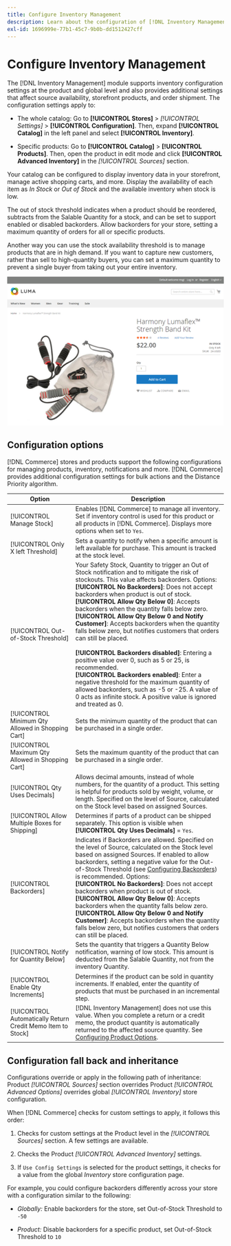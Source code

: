 ```yaml
---
title: Configure Inventory Management
description: Learn about the configuration of [!DNL Inventory Management] options that determine source availability, storefront products, and order shipment.
exl-id: 1696999e-77b1-45c7-9b0b-dd1512427cff
---
```

# Configure Inventory Management

The [!DNL Inventory Management] module supports inventory configuration settings at the product and global level and also provides additional settings that affect source availability, storefront products, and order shipment. The configuration settings apply to: 

- The whole catalog: Go to **[!UICONTROL Stores]** > _[!UICONTROL Settings]_ > **[!UICONTROL Configuration]**. Then, expand **[!UICONTROL Catalog]** in the left panel and select **[!UICONTROL Inventory]**.

- Specific products: Go to **[!UICONTROL Catalog]** > **[!UICONTROL Products]**. Then, open the product in edit mode and click **[!UICONTROL Advanced Inventory]** in the _[!UICONTROL Sources]_ section.

Your catalog can be configured to display inventory data in your storefront, manage active shopping carts, and more. Display the availability of each item as _In Stock_ or _Out of Stock_ and the available inventory when stock is low.

The out of stock threshold indicates when a product should be reordered, subtracts from the Salable Quantity for a stock, and can be set to support enabled or disabled backorders. Allow backorders for your store, setting a maximum quantity of orders for all or specific products.

Another way you can use the stock availability threshold is to manage products that are in high demand. If you want to capture new customers, rather than sell to high-quantity buyers, you can set a maximum quantity to prevent a single buyer from taking out your entire inventory.

![Example of In Stock, Only 1 Left](assets/storefront-stock-options-1-left.png)

## Configuration options

[!DNL Commerce] stores and products support the following configurations for managing products, inventory, notifications and more. [!DNL Commerce] provides additional configuration settings for bulk actions and the Distance Priority algorithm.

|Option|Description|
|--|--|
| [!UICONTROL Manage Stock] | Enables [!DNL Commerce] to manage all inventory. Set if inventory control is used for this product or all products in [!DNL Commerce]. Displays more options when set to `Yes`. |
| [!UICONTROL Only X left Threshold] | Sets a quantity to notify when a specific amount is left available for purchase. This amount is tracked at the stock level. |
| [!UICONTROL Out-of-Stock Threshold] | Your Safety Stock, Quantity to trigger an Out of Stock notification and to mitigate the risk of stockouts. This value affects backorders. Options:<br />**[!UICONTROL No Backorders]**: Does not accept backorders when product is out of stock.<br />**[!UICONTROL Allow Qty Below 0]**: Accepts backorders when the quantity falls below zero.<br />**[!UICONTROL Allow Qty Below 0 and Notify Customer]**: Accepts backorders when the quantity falls below zero, but notifies customers that orders can still be placed. <br /><br />**[!UICONTROL Backorders disabled]**: Entering a positive value over 0, such as 5 or 25, is recommended. <br/>**[!UICONTROL Backorders enabled]**: Enter a negative threshold for the maximum quantity of allowed backorders, such as -5 or -25. A value of 0 acts as infinite stock. A positive value is ignored and treated as 0.|
| [!UICONTROL Minimum Qty Allowed in Shopping Cart] | Sets the minimum quantity of the product that can be purchased in a single order. |
| [!UICONTROL Maximum Qty Allowed in Shopping Cart] | Sets the maximum quantity of the product that can be purchased in a single order. |
| [!UICONTROL Qty Uses Decimals] | Allows decimal amounts, instead of whole numbers, for the quantity of a product. This setting is helpful for products sold by weight, volume, or length. Specified on the level of Source, calculated on the Stock level based on assigned Sources. |
| [!UICONTROL Allow Multiple Boxes for Shipping] | Determines if parts of a product can be shipped separately. This option is visible when **[!UICONTROL Qty Uses Decimals]** = `Yes`. |
| [!UICONTROL Backorders] | Indicates if Backorders are allowed. Specified on the level of Source, calculated on the Stock level based on assigned Sources. If enabled to allow backorders, setting a negative value for the Out-of-Stock Threshold (see [Configuring Backorders](backorders.md)) is recommended. Options:<br />**[!UICONTROL No Backorders]**: Does not accept backorders when product is out of stock.<br />**[!UICONTROL Allow Qty Below 0]**: Accepts backorders when the quantity falls below zero.<br />**[!UICONTROL Allow Qty Below 0 and Notify Customer]**: Accepts backorders when the quantity falls below zero, but notifies customers that orders can still be placed.|
| [!UICONTROL Notify for Quantity Below] | Sets the quantity that triggers a Quantity Below notification, warning of low stock. This amount is deducted from the Salable Quantity, not from the inventory Quantity. |
| [!UICONTROL Enable Qty Increments] | Determines if the product can be sold in quantity increments. If enabled, enter the quantity of products that must be purchased in an incremental step. |
| [!UICONTROL Automatically Return Credit Memo Item to Stock] | [!DNL Inventory Management] does not use this value. When you complete a return or a credit memo, the product quantity is automatically returned to the affected source quantity. See [Configuring Product Options](product-options.md). |

## Configuration fall back and inheritance

Configurations override or apply in the following path of inheritance: Product _[!UICONTROL Sources]_ section overrides Product _[!UICONTROL Advanced Options]_ overrides global _[!UICONTROL Inventory]_ store configuration.

When [!DNL Commerce] checks for custom settings to apply, it follows this order:

1. Checks for custom settings at the Product level in the _[!UICONTROL Sources]_ section. A few settings are available.

1. Checks the Product _[!UICONTROL Advanced Inventory]_ settings.

1. If `Use Config Settings` is selected for the product settings, it checks for a value from the global _Inventory_ store configuration page.

For example, you could configure backorders differently across your store with a configuration similar to the following:

- _Globally:_ Enable backorders for the store, set Out-of-Stock Threshold to `-50`

- _Product:_ Disable backorders for a specific product, set Out-of-Stock Threshold to `10`

